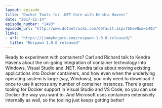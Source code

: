 ```yaml
---
layout: episode
title: "Docker Tools for .NET Core with Kendra Havens"
date: "2017-11-14"
episode_number: "1493"
episode_url: "http://www.dotnetrocks.com/default.aspx?ShowNum=1493"
links:
- url: "https://jimmybogard.com/respawn-1-0-0-released/"
  title: "Respawn 1.0.0 released"
---
```


Ready to experiment with containers? Carl and Richard talk to Kendra Havens about the on-going integration of container technology into Windows, Visual Studio and .NET. Kendra talks about moving existing applications into Docker containers, and how even when the underlying operating system is large (say, Windows), you only need to download it once to use it across any number of container instances. There's great tooling for Docker support in Visual Studio and VS Code, so you can use Docker the way you want to. And Microsoft uses containers extensively internally as well, so the tooling just keeps getting better!
